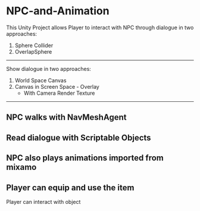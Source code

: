 # NPC-and-Animation
This Unity Project allows Player to interact with NPC through dialogue in two approaches:
1. Sphere Collider
2. OverlapSphere
---
Show dialogue in two approaches:
1. World Space Canvas
2. Canvas in Screen Space - Overlay
    * With Camera Render Texture 
---
NPC walks with NavMeshAgent
---
Read dialogue with Scriptable Objects
---
NPC also plays animations imported from mixamo
---
Player can equip and use the item
---
Player can interact with object